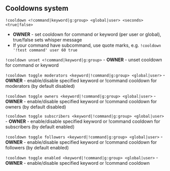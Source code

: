 ## Cooldowns system
`!cooldown <!command|keyword|g:group> <global|user> <seconds> <true|false>`

- **OWNER** - set cooldown for command or keyword (per user or global), true/false sets whisper message
- If your command have subcommand, use quote marks, e.g. `!cooldown '!test command' user 60 true`

`!cooldown unset <!command|keyword|g:group>` - **OWNER** - unset cooldown for command or keyword

`!cooldown toggle moderators <keyword|!command|g:group> <global|user>` - **OWNER** - enable/disable specified keyword or !command cooldown for moderators (by default disabled)

`!cooldown toggle owners <keyword|!command|g:group> <global|user>` - **OWNER** - enable/disable specified keyword or !command cooldown for owners  (by default disabled)

`!cooldown toggle subscribers <keyword|!command|g:group> <global|user>` - **OWNER** - enable/disable specified keyword or !command cooldown for subscribers (by default enabled)

`!cooldown toggle followers <keyword|!command|g:group> <global|user>` - **OWNER** - enable/disable specified keyword or !command cooldown for followers (by default enabled)

`!cooldown toggle enabled <keyword|!command|g:group> <global|user>` - **OWNER** - enable/disable specified keyword or !command cooldown